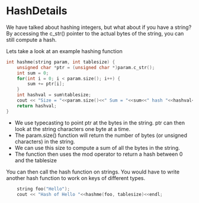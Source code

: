 # HashDetails
We have talked about hashing integers, but what about if you have a string?  By accessing the c_str() pointer to the actual bytes of the string, you can still compute a hash.

Lets take a look at an example hashing function
```c++
int hashme(string param, int tablesize) {
    unsigned char *ptr = (unsigned char *)param.c_str();
    int sum = 0;
    for(int i = 0; i < param.size(); i++) {
        sum += ptr[i];
    }
    int hashval = sum%tablesize;
    cout << "Size = "<<param.size()<<" Sum = "<<sum<<" hash "<<hashval<<endl;
    return hashval;
}
```
* We use typecasting to point ptr at the bytes in the string.  ptr can then look at the string characters one byte at a time.
* The param.size() function will return the number of bytes (or unsigned characters) in the string.
* We can use this size to compute a sum of all the bytes in the string.
* The function then uses the mod operator to return a hash between 0 and the tablesize

You can then call the hash function on strings.  You would have to write another hash function to work on keys of different types.
```c++
    string foo("Hello");
    cout << "Hash of Hello "<<hashme(foo, tablesize)<<endl;
```

